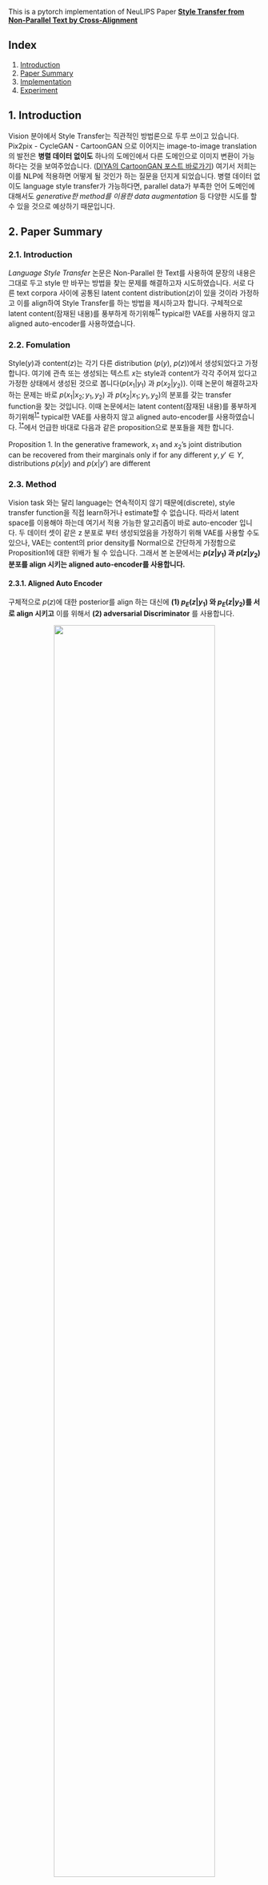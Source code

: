 This is a pytorch implementation of NeuLIPS Paper **[Style Transfer from Non-Parallel Text by Cross-Alignment](https://arxiv.org/pdf/1705.09655v2.pdf)**

## Index
1. [Introduction](#intro)
2. [Paper Summary](#paper_summary)
3. [Implementation](#implementation)
4. [Experiment](#experiment)


## 1. <a name="intro">Introduction</a>
Vision 분야에서 Style Transfer는 직관적인 방법론으로 두루 쓰이고 있습니다. Pix2pix - CycleGAN - CartoonGAN 으로 이어지는 image-to-image translation의 발전은 __병렬 데이터 없이도__ 하나의 도메인에서 다른 도메인으로 이미지 변환이 가능하다는 것을 보여주었습니다. ([DIYA의 CartoonGAN 포스트 바로가기](https://blog.diyaml.com/teampost/Improving-CartoonGAN/#image)) 여기서 저희는 이를 NLP에 적용하면 어떻게 될 것인가 하는 질문을 던지게 되었습니다. 병렬 데이터 없이도 language style transfer가 가능하다면, parallel data가 부족한 언어 도메인에 대해서도 _generative한 method를 이용한 data augmentation_ 등 다양한 시도를 할 수 있을 것으로 예상하기 때문입니다.

## 2. <a name="paper_summary">Paper Summary</a>
### 2.1. Introduction
*Language Style Transfer* 논문은 Non-Parallel 한 Text를 사용하여 문장의 내용은 그대로 두고 style 만 바꾸는 방법을 찾는 문제를 해결하고자 시도하였습니다. 서로 다른 text corpora 사이에 공통된 latent content distribution($z$)이 있을 것이라 가정하고 이를 align하여 Style Transfer를 하는 방법을 제시하고자 합니다.
구체적으로 latent content(잠재된 내용)를 풍부하게 하기위해<sup>[1*](#richness_in_z)</sup> typical한 VAE를 사용하지 않고 aligned auto-encoder를 사용하였습니다. 

### 2.2. Fomulation
Style($y$)과 content($z$)는 각기 다른 distribution ($p(y)$, $p(z)$)에서 생성되었다고 가정합니다. 여기에 관측 또는 생성되는 텍스트 $x$는 style과 content가 각각 주어져 있다고 가정한 상태에서 생성된 것으로 봅니다($p(x_1|y_1)$ 과 $p(x_2|y_2)$). 이때 논문이 해결하고자 하는 문제는 바로 $p(x_1|x_2; y_1, y_2)$ 과 $p(x_2|x_1; y_1, y_2)$의 분포를 갖는 transfer function을 찾는 것입니다. 이때 논문에서는 latent content(잠재된 내용)를 풍부하게 하기위해<sup>[1*](#richness_in_z)</sup> typical한 VAE를 사용하지 않고 aligned auto-encoder를 사용하였습니다. <sup>[1*](#richness_in_z)</sup>에서 언급한 바대로 다음과 같은 proposition으로 분포들을 제한 합니다. <br/><br/>
$\text{ Proposition 1. In the generative framework, $x_1$ and $x_2$'s joint distribution}$ <br/> $\text{can be recovered from  their marginals only if for any different $y,y' \in Y$,}$<br/> $\text{distributions $p(x|y)$ and $p(x|y')$ are different}$<br/>

### 2.3. Method
Vision task 와는 달리 language는 연속적이지 않기 때문에(discrete), style transfer function을 직접 learn하거나 estimate할 수 없습니다. 따라서 latent space를 이용해야 하는데 여기서 적용 가능한 알고리즘이 바로 auto-encoder 입니다. 두 데이터 셋이 같은 z 분포로 부터 생성되었음을 가정하기 위해 VAE를 사용할 수도 있으나, VAE는 content의 prior density를 Normal으로 간단하게 가정함으로 Proposition1에 대한 위배가 될 수 있습니다. 그래서 본 논문에서는 __$p(z|y_1)$ 과 $p(z|y_2)$ 분포를 align 시키는 aligned auto-encoder를 사용합니다.__

#### 2.3.1. Aligned Auto Encoder
구체적으로 $p(z)$에 대한 posterior를 align 하는 대신에 __(1) $p_E(z|y_1)$ 와 $p_E(z|y_2)$를 서로 align 시키고__ 이를 위해서 __(2) adversarial Discriminator__ 를 사용합니다.

<center>
<img src="https://diya-blogpost.s3.us-east-1.amazonaws.com/imgs_2020NLP/style-transfer/alignment_optimization.png" style="width: 80%; height: 80%;"/>
<figcaption><font size=2pt>수식 1. alignment를 위해 풀어야할 최적화 문제 </font></figcaption>
</center>

<center>
<img src="https://diya-blogpost.s3.us-east-1.amazonaws.com/imgs_2020NLP/style-transfer/adversarial_loss.png" style="width: 80%; height: 80%;"/>
<figcaption><font size=2pt>수식 2. $p(z|y_1)$과 $p(z|y_2)$를 align 하기 위한 adversarial loss function  </font></figcaption>
</center>

여기서 실제 적용할 때에는 해당 constraint optimization 문제에 대해 Lagrangian relaxation을 적용해서 optimization을 적용하게 됩니다.
정리하면 Training 과정은 E, G, D 간의 min-max game이 됩니다.

<center>
<img src="https://diya-blogpost.s3.us-east-1.amazonaws.com/imgs_2020NLP/style-transfer/minmax_game.png" style="width: 80%; height: 80%;"/>
<figcaption><font size=2pt>수식 3. $z$를 align 시키면서 style transfer를 하기위해 풀어야할 최적화 문제 </font></figcaption>
</center>

#### 2.3.2. Cross-Aligned Auto Encoder
Aligned Auto-Encoder에 이어 저희의 baseline architecture은 2가지 요소를 추가한 Crossed-Aligned Auto-Encoder를 사용합니다. 
1) 2개의 Discriminator ($x_1$과 transferred $x_2$를 구분하는 $D_1$과 $x_2$와 transferred $x_1$를 구분한는 $D_2$)를 사용합니다. Generative assumption에 의하면 $p(x_2|y_2) = \int_{x_1} p(x_2|x_1; y_1, y_2)p(x_1|y_1)dx_1$ 이므로, $x_2$(좌변에서 도출)는 transfer된 $x_1$(우변에서 도출)와 같은 분포를 가지고 있어야 합니다. 이는 $x_1$와 transfer된 $x_2$에도 마찬가지로 적용됩니다. 이를 이용하여 각각의 쌍을 구분하는 Discriminator를 2개 사용하였습니다. _이는 직관적으로 이해할 때, 각각의 style을 구분하면서 $z$를 align 시키는 aligned auto encoder와는 달리, 생성된 문장의 style transfer 여부를 판단하는 과정에서 $z$가 align 시키는 것으로 볼 수 있습니다._

<center>
<img src="https://diya-blogpost.s3.amazonaws.com/imgs_2020NLP/style-transfer/algorithm.png" style="width: 80%; height: 80%;"/>
<figcaption><font size=2pt>그림 1. cross-alignment를 적용한 알고리즘 </font></figcaption>
</center>


2) Usage of $\text{softmax}(v_t/\gamma)$ as an input to the generator RNN & Professor-Forcing<sup>[1](#prof_force)</sup>
G에 의해서 generate 된 discrete sample에 대해서 adversarial training을 적용하는 것은 gradient propagation을 방해합니다. 이에 대해서 저희 baseline은 2가지 테크닉을 적용하는데 하나는 generator RNN에 $\text{softmax}(v_t/\gamma)$를 적용하는 것이고, 다른 하나는 Professor-Forcing을 적용하는 것입니다.

<center>
<img src="https://diya-blogpost.s3.us-east-1.amazonaws.com/imgs_2020NLP/style-transfer/professor_forcing.png" style="width: 80%; height: 80%;"/>
<figcaption><font size=2pt>그림 2. Professor Forcing </font></figcaption>
</center>

아키텍처의 각 파트별 구성은 다음과 같습니다.
Encoder와 Generator는 GRU cell을 적용한 single layer RNN 으로 구성합니다. Encoder에는 input: x, initial hidden state: y(이때 y는 x를 인풋으로 받는 FFN의 결과), output: last hidden state z가 변수로 들어가고, Generator는 encoder를 통해서 추출한 latent space $(y,z)$에 대한 x를 생성합니다. 다만 이 아키텍쳐에서는 x를 D에 넣지 않고, Generator 단의 hidden state을 $Z$을 output으로 잡고 $D_1$과 $D_2$에 넣어줍니다.

### 2.4. Setup
#### 2.4.1. Sentiment Modification
baseline에서는 sentiment를 하나의 style로 보아 negative to positive 그리고 positive to negative style transfer 작업을 수행했습니다. 이때 데이터로는 Yelp restaurant reviews를 사용하였고 3점 이상은 postive, 3점 미만은 negative로 구분하였습니다. 총 데이터는 negative sentence로는 250k 문장, positive sentence로는 350k 문장을 사용하였습니다.
해당 모델에 대한 evaluation으로 textCNN<sup>[2](#textcnn)</sup>을 사용한 classifier를 통한 quantitative evaluation, 두 명의 사람에 의한 랜덤한 테스트 문장 500개 에 대한 qulitative evaluatio이 있습니다. 이때 후자의 경우 1)문장의 유창성(Fluency)와 감정(Sentiment) 그리고 2) tranfer process에 대한 비교 분석이 평가항목으로 사용되었습니다.
본 논문에서는 실험의 baseline을 Hu et al.(2017) ControlGAN으로 두고 있습니다. 실험 결과상으로는 Hu et al.2017의 ControlGAN이 보다 높은 accuracy를 기록했으나, 논문에서는 예시에서처럼 본 논문의 아키텍쳐가 보다 consistent하고 overlapping한 문장을 생성한다고 주장하였습니다.

<center>
<img src="https://diya-blogpost.s3.us-east-1.amazonaws.com/imgs_2020NLP/style-transfer/actual_example.png" style="width: 80%; height: 80%;"/>
<figcaption><font size=2pt> 그림 3. $z$를 alignment 시키면서 style transfer를 하기위해 풀어야할 최적화 문제 </font></figcaption>
</center>

#### 2.4.2. Word substitution decipherment
plain text에 있는 dicpher token을 1-to-1 substitution key로 바꾸는 작업이었습니다. 병렬 데이터가 없는 상황에서도 이것이 가능할까에 대한 실험(병렬 데이터가 있을 땐 사실 너무나 쉬운 태스크이다)으로 볼 수 있습니다.
이때 암호화 되어 있는 정도에 따라 당연히 문제의 난이도가 바뀌고 따라서 cipher된 token의 percentage에 대한 진행했다고 소개하고 있습니다. Cipher에 있어서는 parallel data가 제공된 경우에는 당연하게도 좋은 결과가 나왔고, paraellel 하지 않은 경우에 있어서는 분명히 text-style-transfer 아키텍쳐가 월등한 성능을 보였다.

## 3. <a name="implementation">Implementation</a>
### 3.1. Threshold Control Problem
논문에서 제시한대로 코드를 구현했을 때는, generator가 학습을 포기해버리는 듯한 현상이 있었습니다. 이때 보다 작은 $\lambda$ 값을 사용 했을 때, 그나마 독해가 가능한 문장이 생성이 되는 것으로 보아 학습초반 단계부터 adversary discriminator loss값이 지나치게 높아 Generator가 학습을 못하는 상황이 발생(min-max 게임에서 max가 폭주)하는 것으로 추정했습니다.<sup>[2*](#lost_generator)</sup> 연구진의 [텐서플로우 구현 코드](https://github.com/shentianxiao/language-style-transfer)에서는 discrimiator loss에 대한 threshold를 걸어 discriminator가 충분히 학습되었을 때에만 adversarial disc loss를 loss에 포함 시켰습니다.



### 3.2. Two-stage Control
baseline 에서는 없었지만, 아예 reconstruction을 target task로 먼저 학습시키고 이후에 adversarial discrimnation loss를 loss에 포함시켜 학습시키는 것을 시도해 보았습니다

### 3.2. Loss Function : Vanilla GAN / LSGAN / WGAN-GP
저희의 baseline에서는 Vanilla GAN만을 사용했습니다. 저희는 여기에 LSGAN<sup>[3](#lsgan)</sup>과 WGAN<sup>[4](#wgan)</sup>을 적용해보았습니다.

### 3.3. Bert Classifier
긍부정 여부를 style로 지정하여 실험을 할 때, evaluation을 위해 sentiment classifier가 필요했습니다. 이를 위해 pretrained 된 Bert (nsmc데이터에 대해서는 koBert) 모델을 이용한 classifier를 사용하였습니다.

### 3.4. FID Score
실험 초기에 로스가 떨어지는데도 제대로 된 문장이 생성이 안되는 경우가 있었습니다. 그래서 loss 값과 Bert Classifier를 이용한 accuracy 외에도 FID score를 구현하여 evaluation metric으로 사용하였습니다.

## 4. <a name="experiment">Experiment</a>
### 4.1 Setting
- Data : nsmc, yelp
- CPU : 8-core Intel(R) Core(TM) i9-9900K CPU @ 3.60GHz
- GPU : 2 NVIDIA Titan Xp
- OS : Ubuntu 18.04, CUDA 11.2, Python 3.6.9
- Framework : PyTorch v1.6.0

### 4.1 Basic: Vanilla
논문 집필진이 사용한 파라미터는 다음과 같습니다.


|Hyper Param | Value |
| ---- | ---- |
| Gan type | Vanilla |
| Threshold | 24e-1 |
| Rho | 1 |
| Generator lr | 5e-4|
|Discriminator lr| 5e-5|

<figcaption><font size=2pt> * Rho는 논문에서의 Lambda 값입니다. </font></figcaption>

베이스라인과 동일한 파라미터로 실험했을 때의 결과는 다음과 같습니다.
Loss는 0.6334까지 떨어지고, 정확도는 0.883 까지 나오는 것을 확인할 수 있습니다. 그러나 논문에서 주장한 만큼 인간의 언어직관에 맞는 문장이 생성되지는 않았습니다.

| epoch | FED      | Loss   | Acc   |
|-------|----------|--------|-------|
| 1     | 172.934  | 0.9898 | 0.8   |
| 2     | 44.8421  | 0.6334 | 0.883 |
| 3     | 56.251   | 1.0074 | 0.597 |
| 4     | 176.2587 | 1.4328 | 0.745 |
| 5     | 101.9128 | 1.1587 | 0.788 |
| 6     | 103.028  | 1.47   | 0.703 |
| 7     | 171.9582 | 1.3578 | 0.707 |
| 8     | 61.4906  | 1.5265 | 0.732 |
| 9     | 61.9985  | 2.477  | 0.625 |
| 10    | 33.9438  | 1.0339 | 0.819 |
| 11    | 34.0183  | 1.488  | 0.692 |
| 12    | 32.4507  | 1.1989 | 0.796 |
| 13    | 31.7006  | 1.745  | 0.729 |
| 14    | 40.3296  | 1.4423 | 0.687 |
| 15    | 56.4975  | 1.8542 | 0.668 |
| 16    | 170.5676 | 1.5279 | 0.741 |
| 17    | 91.437   | 1.0977 | 0.787 |
| 18    | 33.9317  | 1.4018 | 0.694 |
| 19    | 62.7822  | 1.5722 | 0.766 |
| 20    | 47.7829  | 0.8072 | 0.768 |

<figcaption><font size=2pt> 표1. 논문에서 제시한 아키텍처를 그대로 따랐을 때의 결과. </font></figcaption>

논문에 언급되지 않은 Threshold 를 사용하지 않는 경우에 Acc는 0.65 부근에서 더 나아지지 않고, Loss 값 또한 3.14 정도에서 수렴해 버리는 것을 확인할 수 있었습니다. Threshold의 역할은 Generator를 학습할 때 discriminator가 충분히 학습되기 전까지는 이로부터 흘러나오는 로스(discriminator를 속이는 정도)를 사용하지 않도록 하는데 있습니다.
즉 discriminator의 로스를 컨트롤 하는 것이 학습에 가장 중요한 부분이라고 추정할 수 있습니다. 이로부터 1. rho 값을 조절하는 방법과 2.아예 two_stage로 discriminator를 조절하는 것을 시도해보게 되었습니다.

| 변환 이전 문장 | 변환 후 문장 |
| ----------- | --------- |
|**POS**|**NEG**|
|it was tremendous . | unfortunately this luck horrible just bad that service was bad for our service was great for my money here was great for our server.|
|just remember to tip well , its worth it ! | unfortunately this luck that bad service just bad experience that just go it gave it never gave them once more horrible.|
|**NEG**|**POS** |
|if you 're looking for a good karaoke bar , i recommend looking elsewhere .| if you do that make amazing work new!|
| i guess they thought i was stupid or something . | i liked it being that being being treated him for your money here again. |

<figcaption><font size=2pt> 표2. 논문에서 제시한 아키텍처를 그대로 따랐을 때의 실제 문장 예시 </font></figcaption>


예시 외에도 문장 transfer 결과 긍부정을 제외한 semantics가 유지되지 않았고, 특히 동일한 단어 밑 어구가 반복적으로 등장하는 현상이 보였습니다. 이에 대해 Mode collapse 를 의심해볼 여지가 있어 추가적인 epoch 을 돌려보았으나 결과가 나아지지 않았습니다.

| 변환 이전 문장 | 변환 후 문장 |
| ----------- | --------- |
|pancakes , french toast , eggs , bacon and sausage patties = mmmmmm good . | unfortunately this luck horrible that she made she made she made she made she made she made she made she made she made she said choice.|
|great place for shipping or a po box . | skip this one one one one one one one one my gave one bad experiences my favorite mexican food.|

<figcaption><font size=2pt> * Mode collapse가 의심되는 예. 실제 translation 결과를 보면 이런 종류의 결과가 압도적으로 많았습니다. </font></figcaption>

### 4.2 LsGan: with rho control
Vanilla gan 대신 LsGan을 사용할 때는 two-stage를 적용하기보다 rho 값을 직접적으로 조절해서 학습하는 것이 보다 나은 결과를 보여주었습니다. 

|Hyper Param | Value |
| ---- | ---- |
| Gan type | lsgan |
| Threshold | . |
| Rho | 1 |
| Generator lr | 5e-4|
|Discriminator lr| 5e-5|

<figcaption><font size=2pt> * Rho는 논문에서의 Lambda 값입니다. </font></figcaption>

lsgan을 이용할 때는 threshold를 적용하는 것이 의미가 없었습니다. discriminator 학습이 거의 1000 batch가 끝나기 전에(1 epoch 당 2762 batch) discrimator loss가 5e-2 부근에서 수렴해 버렸기 때문입니다.

실험결과는 다음과 같습니다.

| epoch | FED      | Loss   | Acc   |
|----|---------|--------|-------|
| 1  | 24.3813 | 3.2256 | 0.469 |
| 2  | 29.4781 | 2.7037 | 0.549 |
| 3  | 24.1408 | 2.5234 | 0.58  |
| 4  | 26.3172 | 2.4434 | 0.572 |
| 5  | 20.6971 | 2.2238 | 0.62  |
| 6  | 21.7314 | 2.7975 | 0.554 |
| 7  | 25.3921 | 3.1957 | 0.485 |
| 8  | 25.5921 | 3.0749 | 0.526 |
| 9  | 28.3941 | 2.3544 | 0.616 |
| 10 | 22.6054 | 2.5086 | 0.58  |
| 11 | 22.9302 | 2.7004 | 0.585 |
| 12 | 24.6255 | 1.6427 | 0.711 |
| 13 | 25.9261 | 2.6442 | 0.55  |
| 14 | 27.8733 | 2.2905 | 0.6   |
| 15 | 34.3953 | 1.9826 | 0.675 |
| 16 | 23.9833 | 2.6035 | 0.61  |
| 17 | 29.2181 | 2.6603 | 0.574 |
| 18 | 42.9414 | 3.3339 | 0.516 |
| 19 | 28.7167 | 2.331  | 0.511 |
| 20 | 23.5751 | 1.3548 | 0.759 |

<figcaption><font size=2pt> 표3. lsgan 을 사용했을 때의 학습 결과 </font></figcaption>

| 변환 이전 문장 | 변환 후 문장 |
| ----------- | --------- |
|**POS**|**NEG**|
|it was tremendous . | he've had better|
|just remember to tip well , its worth it ! | ok we do not worth just say, helpful? |
|**NEG**|**POS** |
|if you 're looking for a good karaoke bar , i recommend looking elsewhere . | we really enjoyed what it looks super cool, about it looks awesome.|
|i guess they thought i was stupid or something . | we enjoyed our drinks were several enchiladas, etc and check it out.|

<figcaption><font size=2pt> 표4. lsgan 을 사용했을 때의 문장 변환 예시</font></figcaption>

[Mode Collapse 해결 여부]
```
i 've always loved southwest airlines since i was a little girl . -> we really disappointed and they gave the seafood.
```
전반적으로 mode collapse가 의심되는 결과는 나타나지 않았고, 다만 문장의 correctness가 아쉬운 비직관적인 문장들이 많이 보였습니다.

### 4.3 Wgan: with two-staged learning

|Hyper Param | Value |
| --- | ---- |
| Gan type | wgan |
| Threshold | . |
| Rho | 1 |
| Generator lr | 5e-4|
|Discriminator lr| 5e-4|

<center>
<img src="https://diya-blogpost.s3.us-east-1.amazonaws.com/imgs_2020NLP/style-transfer/plot.png" style="width: 80%; height: 80%;"/>
<figcaption><font size=2pt> 그림 4. 정답은 two-stage learning 이었습니다. </font></figcaption>
</center>

여기서 학습은 완전히 2단계로 나누어서 진행하였습니다. Discriminator 로스를 제외한 generator 학습을 총 16epoch 진행한 후에 discriminator 에서 loss를 받는 단계를 12에폭으로 했을 때 가장 성능이 좋았던 것을 확인할 수 있었습니다.
위 그래프에서 Accuracy, Loss 값이 각각 0.866, 0.747 으로, vanilla gan을 사용했을 때와 거의 비슷하면서 FED 값이 15.8998 정도로 가장 좋았습니다. (~~드디어 찾았다.~~) 예상했던 대로, FED 값이 좋을 때 원했던 문장(스타일 위주로 변환된 문장)이 생성되었습니다.
또한 vanilla gan과 lsgan에서 모두 나타났던 mode collapse 문제를 해결한 것으로 나타났습니다.
다만 여기서 약간의 tweaking이 있었는데요, discriminator learning rate 을 5e-5 가 아닌 5e-4로 했을 때 학습이 보다 완만하게 진행되는 것을 확인할 수 있었습니다. 5e-5를 사용하는 경우에는 초반에 최고 성능이 나오고 이후에 mode collapse가 발생하였습니다.


| 변환 이전 문장 | 변환 후 문장 |
| ----------- | --------- |
|**POS**|**NEG**|
|it was tremendous . | it was gross. |
|just remember to tip well , its worth it ! | just so if you want so much better! |
|**NEG**|**POS** |
|if you 're looking for a good karaoke bar , i recommend looking elsewhere . | if they do a great job, i got great to our pedicure.|
|i guess they thought i was stupid or something . | i always loved they were all so i fantastic.|

<br>

[추가 예시]

| 변환 이전 문장 | 변환 후 문장 |
| ----------- | --------- |
|fun local bar . | avoid this location|
|free wifi , good selection of food , plenty of places to sit . | first time here for two hours, and this place is unprofessional and disappointed.|
|highly recommended for a romantic dinner . | then they had a huge disappointment. |
|great service . | bad service |
|never ever recommend ! | would definitely recommend!|
|service was good enough . | food was a terrible experience.|

<figcaption><font size=2pt> 표. sentence transfer 추가 예시. </font></figcaption>


### 4.4. 추가로 해보고 싶은 것들
Encoder 단의 RNN 네트워크의 $z$에 대한 intial state은 convention에 따라 zeros 로 시작합니다. 이에 대해서 Contextual RNN<sup>[5]</sup> 이라는 2019년 논문에서 개선점을 소개한 바가 있는데 이것을 적용했을 때 결과가 궁금하였습니다.
language-style-transfer는 2017년에 처음 선보인 후에 꾸준히 관련 연구가 진행되고 있는 분야입니다. DIYA에서 다음 NLP 주제를 진행할 때는 관련 최신 연구 동향을 살펴보고 적용 가능한 아키텍쳐(~~V100 쓸 때가 좋았다~~)를 찾아보는 것도 좋겠습니다.
또한 연산자원의 부족으로 인해서 `Z`를 represent 하는 hidden state을 더 늘려보지 못했습니다. 보다 복잡한 contents 정보를 align 시키기 위해서 보다 큰 hidden state을 사용해 보는 것도 유의미할 것 같다는 점을 끝으로 이번 포스트를 마무리 하겠습니다.

---

<sup><a name="richness_in_z"></a>1*</sup> 논문에 의하면 latent space z가 충분히 복잡해야 $x_1$, $x_2$의 joint distribution을 recover할 수 있다고 합니다. 이를 위해 VAE를 사용하는 대신에 aligned auto-encoder, 나아가 Professor-Forcing을 적용한 crossed aligned auto-encoder를 적용하고  있습니다.


<sup><a name="lost_generator"></a>2*</sup> 실제 논문의 구현코드를 보면 Encoder와 Generator의 learning rate 보다 discriminator의 learning rate이 훨씬 작은 것을 확인할 수 있었습니다. 아마도 이 논문을 작성하는 과정에서도 generator가 학습을 포기하는 상황이 발생했을 것으로 추정(?)할 수 있었습니다.

## References
#### <sup><a name="lan_style_trans"></a>1</sup><sub><a href="https://papers.nips.cc/paper/2017/file/2d2c8394e31101a261abf1784302bf75-Paper.pdf" target="_blank">Style Transfer from Non-Parallel Text by Cross-Alignment, Tianxiao Shen et al, NIPS 2017</a></sub>
#### <sup><a name="textcnn"></a>2</sup><sub><a href="https://arxiv.org/pdf/1408.5882.pdf" target="_blank">Convolutional Neural Networks for Sentence Classification, Kim Yoon, arXiv:1408.5882, 2014
#### <sup><a name="lsgan"></a>3</sup><sub><a href="https://arxiv.org/pdf/1611.04076.pdf" target="_blank"> Least Squares Generative Adversarial Networks, Mao et al, arXiv:1611.04076, 2016</a><sub>
#### <sup><a name="wgan"></a>4</sup><sub><a href="https://arxiv.org/pdf/1704.00028.pdf" target="_blank"> Improved Training of Wasserstein GANs, Gulrajani et al , arXiv:1704.00028, 2017</a><sub>
#### <sup><a name="contextual_rnn"></a>5</sup><sub><a href="https://arxiv.org/pdf/1902.03455.pdf#:~:text=The%20performance%20on%20an%20associative,information%20from%20the%20input%20sequence.&text=The%20initialization%20method%20of%20the,most%20commonly%20equal%20to%20zero" target="_blank">Contextual Recurrent Neural Networks, Wenke et al, arXiv:1902.03455, 2019</a></sub>


Detailed Information about the implementation and experiments are in this [blog post](https://blog.diyaml.com/teampost/Text-Style-Transfer/)
